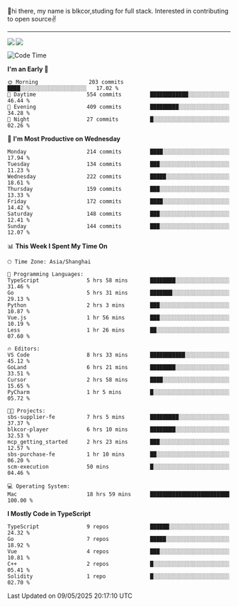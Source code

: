 👋hi there, my name is blkcor,studing for full stack.
Interested in contributing to open source✌️

<hr/>

![](https://github-readme-stats.vercel.app/api?username=blkcor)
<a href="https://github.com/blkcor/github-readme-stats">
    <img align="left" src="https://github-readme-stats.vercel.app/api/top-langs/?username=blkcor&hide=jupyter%20notebook,shaderlab,tex,c%23&langs_count=9" />
</a>


<!--START_SECTION:waka-->
![Code Time](http://img.shields.io/badge/Code%20Time-2%2C027%20hrs%2046%20mins-blue)

**I'm an Early 🐤** 

```text
🌞 Morning                203 commits         ████░░░░░░░░░░░░░░░░░░░░░   17.02 % 
🌆 Daytime                554 commits         ████████████░░░░░░░░░░░░░   46.44 % 
🌃 Evening                409 commits         █████████░░░░░░░░░░░░░░░░   34.28 % 
🌙 Night                  27 commits          █░░░░░░░░░░░░░░░░░░░░░░░░   02.26 % 
```
📅 **I'm Most Productive on Wednesday** 

```text
Monday                   214 commits         ████░░░░░░░░░░░░░░░░░░░░░   17.94 % 
Tuesday                  134 commits         ███░░░░░░░░░░░░░░░░░░░░░░   11.23 % 
Wednesday                222 commits         █████░░░░░░░░░░░░░░░░░░░░   18.61 % 
Thursday                 159 commits         ███░░░░░░░░░░░░░░░░░░░░░░   13.33 % 
Friday                   172 commits         ████░░░░░░░░░░░░░░░░░░░░░   14.42 % 
Saturday                 148 commits         ███░░░░░░░░░░░░░░░░░░░░░░   12.41 % 
Sunday                   144 commits         ███░░░░░░░░░░░░░░░░░░░░░░   12.07 % 
```


📊 **This Week I Spent My Time On** 

```text
🕑︎ Time Zone: Asia/Shanghai

💬 Programming Languages: 
TypeScript               5 hrs 58 mins       ████████░░░░░░░░░░░░░░░░░   31.46 % 
Go                       5 hrs 31 mins       ███████░░░░░░░░░░░░░░░░░░   29.13 % 
Python                   2 hrs 3 mins        ███░░░░░░░░░░░░░░░░░░░░░░   10.87 % 
Vue.js                   1 hr 56 mins        ███░░░░░░░░░░░░░░░░░░░░░░   10.19 % 
Less                     1 hr 26 mins        ██░░░░░░░░░░░░░░░░░░░░░░░   07.60 % 

🔥 Editors: 
VS Code                  8 hrs 33 mins       ███████████░░░░░░░░░░░░░░   45.12 % 
GoLand                   6 hrs 21 mins       ████████░░░░░░░░░░░░░░░░░   33.51 % 
Cursor                   2 hrs 58 mins       ████░░░░░░░░░░░░░░░░░░░░░   15.65 % 
PyCharm                  1 hr 5 mins         █░░░░░░░░░░░░░░░░░░░░░░░░   05.72 % 

🐱‍💻 Projects: 
sbs-supplier-fe          7 hrs 5 mins        █████████░░░░░░░░░░░░░░░░   37.37 % 
blkcor-player            6 hrs 10 mins       ████████░░░░░░░░░░░░░░░░░   32.53 % 
mcp_getting_started      2 hrs 23 mins       ███░░░░░░░░░░░░░░░░░░░░░░   12.57 % 
sbs-purchase-fe          1 hr 10 mins        ██░░░░░░░░░░░░░░░░░░░░░░░   06.20 % 
scm-execution            50 mins             █░░░░░░░░░░░░░░░░░░░░░░░░   04.46 % 

💻 Operating System: 
Mac                      18 hrs 59 mins      █████████████████████████   100.00 % 
```

**I Mostly Code in TypeScript** 

```text
TypeScript               9 repos             ██████░░░░░░░░░░░░░░░░░░░   24.32 % 
Go                       7 repos             █████░░░░░░░░░░░░░░░░░░░░   18.92 % 
Vue                      4 repos             ███░░░░░░░░░░░░░░░░░░░░░░   10.81 % 
C++                      2 repos             █░░░░░░░░░░░░░░░░░░░░░░░░   05.41 % 
Solidity                 1 repo              █░░░░░░░░░░░░░░░░░░░░░░░░   02.70 % 
```




 Last Updated on 09/05/2025 20:17:10 UTC
<!--END_SECTION:waka-->


